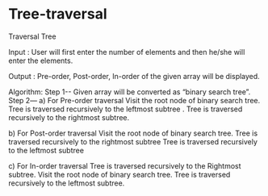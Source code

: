 # Tree-traversal
Traversal Tree

Input : User will first enter the number of elements and then he/she will enter the elements.

Output :  Pre-order, Post-order, In-order of the given array will be displayed.
 
Algorithm: 
Step  1--  Given array will be converted as “binary search tree”.
Step  2— a) For Pre-order traversal
Visit the root node of binary search tree.
Tree is traversed recursively to the leftmost subtree .
Tree is traversed recursively to the rightmost subtree. 

b) For Post-order traversal
Visit the root node of binary search tree.
Tree is traversed recursively to the rightmost subtree 
Tree is traversed recursively to the leftmost subtree


c) For In-order traversal
 Tree is traversed recursively to the Rightmost subtree.
Visit the root node of binary search tree.
Tree is traversed recursively to the leftmost subtree.
